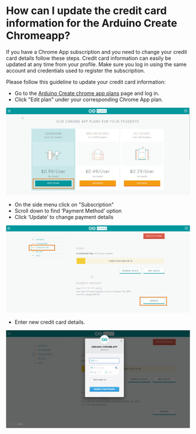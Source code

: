 # How can I update the credit card information for the Arduino Create Chromeapp?

If you have a Chrome App subscription and you need to change your credit card details follow these steps. Credit card information can easily be updated at any time from your profile. Make sure you log in using the same account and credentials used to register the subscription.

Please follow this guideline to update your credit card information:

* Go to the [Arduino Create chrome app plans](https://create.arduino.cc/plans/chrome-app) page and log in.
* Click "Edit plan" under your corresponding Chrome App plan.

![image update 1](assets/img/HowcanIupdatethecreditcardinformationfortheArduinoCreateChromeapp/1.png)

* On the side menu click on "Subscription"
* Scroll down to find ‘Payment Method’ option
* Click ‘Update’ to change payment details

​![image update 2](assets/img/HowcanIupdatethecreditcardinformationfortheArduinoCreateChromeapp/2.png)

* Enter new credit card details.

![image update 3](assets/img/HowcanIupdatethecreditcardinformationfortheArduinoCreateChromeapp/3.png)
